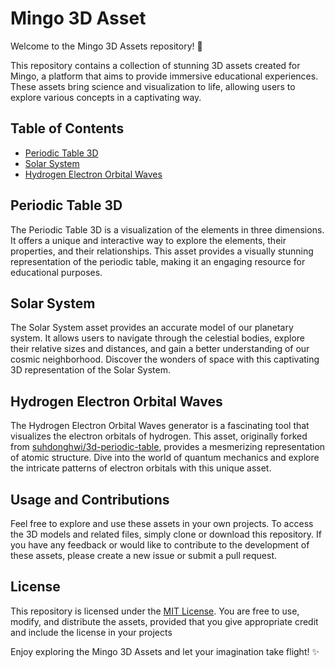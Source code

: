 

# Mingo 3D Asset

Welcome to the Mingo 3D Assets repository! 🚀

This repository contains a collection of stunning 3D assets created for Mingo, a platform that aims to provide immersive educational experiences. These assets bring science and visualization to life, allowing users to explore various concepts in a captivating way.

## Table of Contents

- [Periodic Table 3D](#periodic-table-3d)
- [Solar System](#solar-system)
- [Hydrogen Electron Orbital Waves](#hydrogen-electron-orbital-waves)

## Periodic Table 3D

The Periodic Table 3D is a visualization of the elements in three dimensions. It offers a unique and interactive way to explore the elements, their properties, and their relationships. This asset provides a visually stunning representation of the periodic table, making it an engaging resource for educational purposes.

## Solar System

The Solar System asset provides an accurate model of our planetary system. It allows users to navigate through the celestial bodies, explore their relative sizes and distances, and gain a better understanding of our cosmic neighborhood. Discover the wonders of space with this captivating 3D representation of the Solar System.

## Hydrogen Electron Orbital Waves

The Hydrogen Electron Orbital Waves generator is a fascinating tool that visualizes the electron orbitals of hydrogen. This asset, originally forked from [suhdonghwi/3d-periodic-table](https://github.com/suhdonghwi/3d-periodic-table), provides a mesmerizing representation of atomic structure. Dive into the world of quantum mechanics and explore the intricate patterns of electron orbitals with this unique asset.

## Usage and Contributions

Feel free to explore and use these assets in your own projects. To access the 3D models and related files, simply clone or download this repository. If you have any feedback or would like to contribute to the development of these assets, please create a new issue or submit a pull request.

## License

This repository is licensed under the [MIT License](LICENSE). You are free to use, modify, and distribute the assets, provided that you give appropriate credit and include the license in your projects

Enjoy exploring the Mingo 3D Assets and let your imagination take flight! ✨
